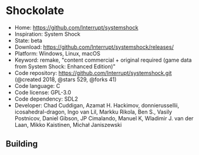 # Shockolate

- Home: https://github.com/Interrupt/systemshock
- Inspiration: System Shock
- State: beta
- Download: https://github.com/Interrupt/systemshock/releases/
- Platform: Windows, Linux, macOS
- Keyword: remake, "content commercial + original required (game data from System Shock: Enhanced Edition)"
- Code repository: https://github.com/Interrupt/systemshock.git (@created 2018, @stars 529, @forks 41)
- Code language: C
- Code license: GPL-3.0
- Code dependency: SDL2
- Developer: Chad Cuddigan, Azamat H. Hackimov, donnierussellii, icosahedral-dragon, Ingo van Lil, Markku Rikola, Ben S., Vasily Postnicov, Daniel Gibson, JP Cimalando, Manuel K, Wladimir J. van der Laan, Mikko Kaistinen, Michał Janiszewski

## Building
